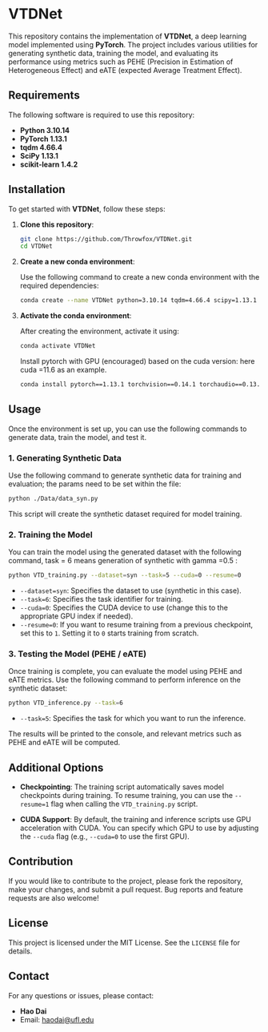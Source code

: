 # VTDNet

This repository contains the implementation of **VTDNet**, a deep learning model implemented using **PyTorch**. The project includes various utilities for generating synthetic data, training the model, and evaluating its performance using metrics such as PEHE (Precision in Estimation of Heterogeneous Effect) and eATE (expected Average Treatment Effect).

## Requirements

The following software is required to use this repository:

- **Python 3.10.14** 
- **PyTorch 1.13.1**
- **tqdm 4.66.4** 
- **SciPy 1.13.1** 
- **scikit-learn 1.4.2** 

## Installation

To get started with **VTDNet**, follow these steps:

1. **Clone this repository**:

   ```bash
   git clone https://github.com/Throwfox/VTDNet.git
   cd VTDNet
   ```

2. **Create a new conda environment**:

   Use the following command to create a new conda environment with the required dependencies:

   ```bash
   conda create --name VTDNet python=3.10.14 tqdm=4.66.4 scipy=1.13.1 scikit-learn=1.4.2
   ```

3. **Activate the conda environment**:

   After creating the environment, activate it using:

   ```bash
   conda activate VTDNet
   ```
   Install pytorch with GPU (encouraged) based on the cuda version: here cuda =11.6 as an example.
   ```bash
   conda install pytorch==1.13.1 torchvision==0.14.1 torchaudio==0.13.1 pytorch-cuda=11.6 -c pytorch -c nvidia
   ```
## Usage

Once the environment is set up, you can use the following commands to generate data, train the model, and test it.

### 1. Generating Synthetic Data

Use the following command to generate synthetic data for training and evaluation; the params need to be set within the file:

```bash
python ./Data/data_syn.py
```

This script will create the synthetic dataset required for model training.

### 2. Training the Model

You can train the model using the generated dataset with the following command, task = 6 means generation of synthetic with gamma =0.5 :

```bash
python VTD_training.py --dataset=syn --task=5 --cuda=0 --resume=0
```

- `--dataset=syn`: Specifies the dataset to use (synthetic in this case).
- `--task=6`: Specifies the task identifier for training.
- `--cuda=0`: Specifies the CUDA device to use (change this to the appropriate GPU index if needed).
- `--resume=0`: If you want to resume training from a previous checkpoint, set this to `1`. Setting it to `0` starts training from scratch.

### 3. Testing the Model (PEHE / eATE)

Once training is complete, you can evaluate the model using PEHE and eATE metrics. Use the following command to perform inference on the synthetic dataset:

```bash
python VTD_inference.py --task=6
```

- `--task=5`: Specifies the task for which you want to run the inference.

The results will be printed to the console, and relevant metrics such as PEHE and eATE will be computed.

## Additional Options

- **Checkpointing**: The training script automatically saves model checkpoints during training. To resume training, you can use the `--resume=1` flag when calling the `VTD_training.py` script.
  
- **CUDA Support**: By default, the training and inference scripts use GPU acceleration with CUDA. You can specify which GPU to use by adjusting the `--cuda` flag (e.g., `--cuda=0` to use the first GPU).


## Contribution

If you would like to contribute to the project, please fork the repository, make your changes, and submit a pull request. Bug reports and feature requests are also welcome!

## License

This project is licensed under the MIT License. See the `LICENSE` file for details.

## Contact

For any questions or issues, please contact:

- **Hao Dai**
- Email: haodai@ufl.edu
```
